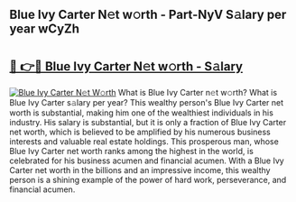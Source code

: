 ## Blue Ivy Carter N𝚎t w𝚘rth - Part-NyV S𝚊lary per year wCyZh

# <h2><a href="http://gc26lf.nevu.top/?p=Blue+Ivy+Carter">🔗 👉🔴 Blue Ivy Carter N𝚎t w𝚘rth - S𝚊lary</a></h2>

[![Blue Ivy Carter N𝚎t W𝚘rth](https://i.imgur.com/Oavwk0R.jpeg)](http://gc26lf.nevu.top/?p=Blue+Ivy+Carter)
What is Blue Ivy Carter n𝚎t w𝚘rth? What is Blue Ivy Carter s𝚊lary per year?
This wealthy person's Blue Ivy Carter net worth is substantial, making him one of the wealthiest individuals in his industry. His salary is substantial, but it is only a fraction of Blue Ivy Carter net worth, which is believed to be amplified by his numerous business interests and valuable real estate holdings. This prosperous man, whose Blue Ivy Carter net worth ranks among the highest in the world, is celebrated for his business acumen and financial acumen. With a Blue Ivy Carter net worth in the billions and an impressive income, this wealthy person is a shining example of the power of hard work, perseverance, and financial acumen.
